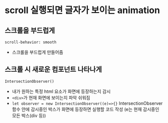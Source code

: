 # scroll 실행되면 글자가 보이는 animation

## 스크롤을 부드럽게

`scroll-behavior: smooth`
- 스크롤을 부드럽게 만들어줌

## 스크롤 시 새로운 컴포넌트 나타나게
`IntersectionObserver()`
- 내가 원하는 특정 html 요소가 화면에 등장하는지 감시
- `<div>`가 현재 화면에 보이는지 파악 
쉬워짐
- `let observer = new IntersectionObserver((e)=>{}`
IntersectionObserver 함수 안에 감시중인 박스가 화면에 등장하면 실행할 코드 작성 (e는 현재 감시중인 모든 박스(div 등))
